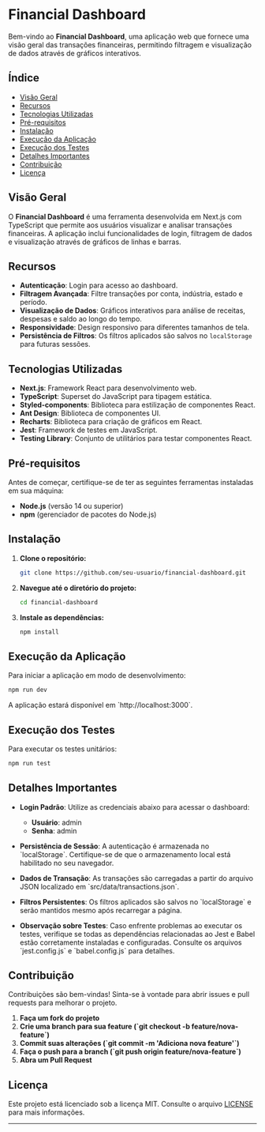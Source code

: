 # Financial Dashboard

Bem-vindo ao **Financial Dashboard**, uma aplicação web que fornece uma visão geral das transações financeiras, permitindo filtragem e visualização de dados através de gráficos interativos.

## Índice

- [Visão Geral](#visão-geral)
- [Recursos](#recursos)
- [Tecnologias Utilizadas](#tecnologias-utilizadas)
- [Pré-requisitos](#pré-requisitos)
- [Instalação](#instalação)
- [Execução da Aplicação](#execução-da-aplicação)
- [Execução dos Testes](#execução-dos-testes)
- [Detalhes Importantes](#detalhes-importantes)
- [Contribuição](#contribuição)
- [Licença](#licença)

## Visão Geral

O **Financial Dashboard** é uma ferramenta desenvolvida em Next.js com TypeScript que permite aos usuários visualizar e analisar transações financeiras. A aplicação inclui funcionalidades de login, filtragem de dados e visualização através de gráficos de linhas e barras.

## Recursos

- **Autenticação**: Login para acesso ao dashboard.
- **Filtragem Avançada**: Filtre transações por conta, indústria, estado e período.
- **Visualização de Dados**: Gráficos interativos para análise de receitas, despesas e saldo ao longo do tempo.
- **Responsividade**: Design responsivo para diferentes tamanhos de tela.
- **Persistência de Filtros**: Os filtros aplicados são salvos no `localStorage` para futuras sessões.

## Tecnologias Utilizadas

- **Next.js**: Framework React para desenvolvimento web.
- **TypeScript**: Superset do JavaScript para tipagem estática.
- **Styled-components**: Biblioteca para estilização de componentes React.
- **Ant Design**: Biblioteca de componentes UI.
- **Recharts**: Biblioteca para criação de gráficos em React.
- **Jest**: Framework de testes em JavaScript.
- **Testing Library**: Conjunto de utilitários para testar componentes React.

## Pré-requisitos

Antes de começar, certifique-se de ter as seguintes ferramentas instaladas em sua máquina:

- **Node.js** (versão 14 ou superior)
- **npm** (gerenciador de pacotes do Node.js)

## Instalação

1. **Clone o repositório:**

   ```bash
   git clone https://github.com/seu-usuario/financial-dashboard.git
   ```

3. **Navegue até o diretório do projeto:**

   ```bash
   cd financial-dashboard
   ```

5. **Instale as dependências:**

   ```bash
   npm install
   ```
   
## Execução da Aplicação

Para iniciar a aplicação em modo de desenvolvimento:

```bash
npm run dev
```

A aplicação estará disponível em \`http://localhost:3000\`.

## Execução dos Testes

Para executar os testes unitários:

```bash
npm run test
```

## Detalhes Importantes

- **Login Padrão**: Utilize as credenciais abaixo para acessar o dashboard:
  - **Usuário**: admin
  - **Senha**: admin

- **Persistência de Sessão**: A autenticação é armazenada no \`localStorage\`. Certifique-se de que o armazenamento local está habilitado no seu navegador.

- **Dados de Transação**: As transações são carregadas a partir do arquivo JSON localizado em \`src/data/transactions.json\`.

- **Filtros Persistentes**: Os filtros aplicados são salvos no \`localStorage\` e serão mantidos mesmo após recarregar a página.

- **Observação sobre Testes**: Caso enfrente problemas ao executar os testes, verifique se todas as dependências relacionadas ao Jest e Babel estão corretamente instaladas e configuradas. Consulte os arquivos \`jest.config.js\` e \`babel.config.js\` para detalhes.

## Contribuição

Contribuições são bem-vindas! Sinta-se à vontade para abrir issues e pull requests para melhorar o projeto.

1. **Faça um fork do projeto**
2. **Crie uma branch para sua feature (\`git checkout -b feature/nova-feature\`)**
3. **Commit suas alterações (\`git commit -m 'Adiciona nova feature'\`)**
4. **Faça o push para a branch (\`git push origin feature/nova-feature\`)**
5. **Abra um Pull Request**

## Licença

Este projeto está licenciado sob a licença MIT. Consulte o arquivo [LICENSE](LICENSE) para mais informações.

---
